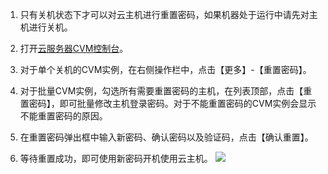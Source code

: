 1. 只有关机状态下才可以对云主机进行重置密码，如果机器处于运行中请先对主机进行关机。

2. 打开[云服务器CVM控制台]( https://console.qcloud.com/cvm/)。

3. 对于单个关机的CVM实例，在右侧操作栏中，点击【更多】-【重置密码】。

4. 对于批量CVM实例，勾选所有需要重置密码的主机，在列表顶部，点击【重置密码】，即可批量修改主机登录密码。对于不能重置密码的CVM实例会显示不能重置密码的原因。

5. 在重置密码弹出框中输入新密码、确认密码以及验证码，点击【确认重置】。

6. 等待重置成功，即可使用新密码开机使用云主机。
![](//mccdn.qcloud.com/img568cb91d914ed.png)